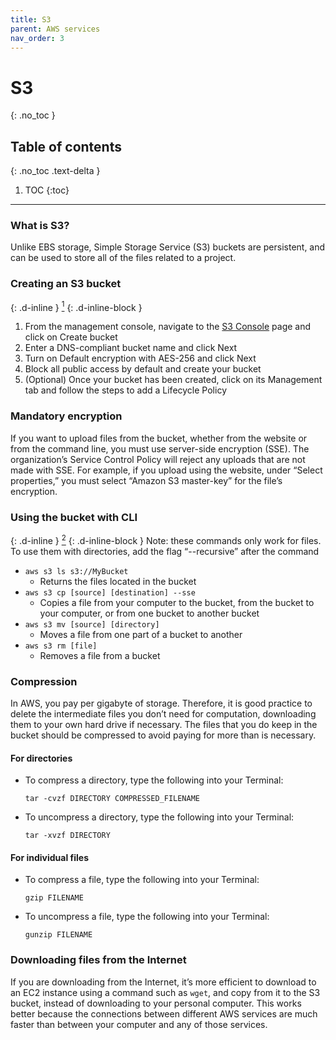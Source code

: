 ```yaml
---
title: S3
parent: AWS services
nav_order: 3
---
```


# S3
{: .no_toc }

## Table of contents
{: .no_toc .text-delta }

1. TOC
{:toc}

---

### What is S3?
Unlike EBS storage, Simple Storage Service (S3) buckets are persistent, and can be used to store all of the files related to a project.

### Creating an S3 bucket
{: .d-inline }
[<sup>1</sup>](https://docs.aws.amazon.com/AmazonS3/latest/user-guide/create-bucket.html)
{: .d-inline-block }
1. From the management console, navigate to the
[S3 Console](https://s3.console.aws.amazon.com/s3/buckets/)
page and click on Create bucket
1. Enter a DNS-compliant bucket name and click Next
1. Turn on Default encryption with AES-256 and click Next
1. Block all public access by default and create your bucket
1. (Optional) Once your bucket has been created, click on its Management tab and follow the steps to add a Lifecycle Policy

### Mandatory encryption
If you want to upload files from the bucket, whether from the website or from the command line, you must use server-side encryption (SSE).
The organization’s Service Control Policy will reject any uploads that are not made with SSE.
For example, if you upload using the website, under “Select properties,” you must select “Amazon S3 master-key” for the file’s encryption.

### Using the bucket with CLI
{: .d-inline }
[<sup>2</sup>](https://aws.amazon.com/getting-started/tutorials/backup-to-s3-cli/?trk=gs_card)
{: .d-inline-block }
Note: these commands only work for files.
To use them with directories, add the flag “--recursive” after the command
* `aws s3 ls s3://MyBucket`
	* Returns the files located in the bucket
* `aws s3 cp [source] [destination] --sse`
	* Copies a file from your computer to the bucket, from the bucket to your computer, or from one bucket to another bucket
* `aws s3 mv [source] [directory]`
	* Moves a file from one part of a bucket to another
* `aws s3 rm [file]`
	* Removes a file from a bucket

### Compression
In AWS, you pay per gigabyte of storage.
Therefore, it is good practice to delete the intermediate files you don’t need for computation, downloading them to your own hard drive if necessary.
The files that you do keep in the bucket should be compressed to avoid paying for more than is necessary.

#### For directories
* To compress a directory, type the following into your Terminal:
	```
	tar -cvzf DIRECTORY COMPRESSED_FILENAME
	```
* To uncompress a directory, type the following into your Terminal:
	```
	tar -xvzf DIRECTORY
	```

#### For individual files
* To compress a file, type the following into your Terminal:
	```
	gzip FILENAME
	```
* To uncompress a file, type the following into your Terminal:
	```
	gunzip FILENAME
	```

### Downloading files from the Internet
If you are downloading from the Internet, it’s more efficient to download to an EC2 instance using a command such as `wget`,  and copy from it to the S3 bucket, instead of downloading to your personal computer.
This works better because the connections between different AWS services are much faster than between your computer and any of those services.

